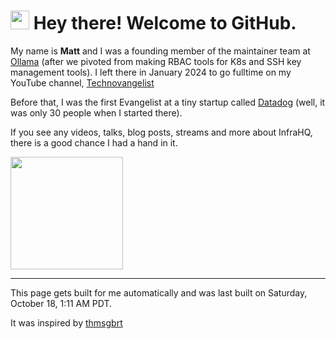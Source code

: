 <h1><img src="https://emojis.slackmojis.com/emojis/images/1531849430/4246/blob-sunglasses.gif?1531849430" width="30"/> Hey there! Welcome to GitHub.</h1>

My name is **Matt** and I was a founding member of the maintainer team at [Ollama](https://ollama.com) (after we pivoted from making RBAC tools for K8s and SSH key management tools). 
I left there in January 2024 to go fulltime on my YouTube channel, [Technovangelist](https://YouTube.com/technovangelist)

Before that, I was the first Evangelist at a tiny startup called [Datadog](https://datadoghq.com) (well, it was only 30 people when I started there).

If you see any videos, talks, blog posts, streams and more about InfraHQ, there is a good chance I had a hand in it. 

<img height="180em" src="https://github-readme-stats.vercel.app/api?username=technovangelist&show_icons=true&hide_border=true&&count_private=true&include_all_commits=true" />

<!--START_SECTION:waka-->
<!--END_SECTION:waka-->

------------
This page gets built for me automatically and was last built on Saturday, October 18, 1:11 AM PDT.

It was inspired by [thmsgbrt](https://medium.com/swlh/how-to-create-a-self-updating-readme-md-for-your-github-profile-f8b05744ca91)
